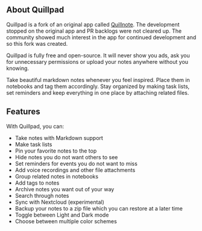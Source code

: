## About Quillpad
Quillpad is a fork of an original app called [Quillnote](https://github.com/msoultanidis/quillnote). The development stopped on the original app and PR backlogs were not cleared up. The community showed much interest in the app for continued development and so this fork was created.

Quillpad is fully free and open-source. It will never show you ads, ask you for unnecessary permissions or upload your notes anywhere without you knowing.

Take beautiful markdown notes whenever you feel inspired. Place them in notebooks and tag them accordingly. Stay organized by making task lists, set reminders and keep everything in one place by attaching related files.

## Features
With Quillpad, you can:

- Take notes with Markdown support
- Make task lists
- Pin your favorite notes to the top
- Hide notes you do not want others to see
- Set reminders for events you do not want to miss
- Add voice recordings and other file attachments
- Group related notes in notebooks
- Add tags to notes
- Archive notes you want out of your way
- Search through notes
- Sync with Nextcloud (experimental)
- Backup your notes to a zip file which you can restore at a later time
- Toggle between Light and Dark mode
- Choose between multiple color schemes
